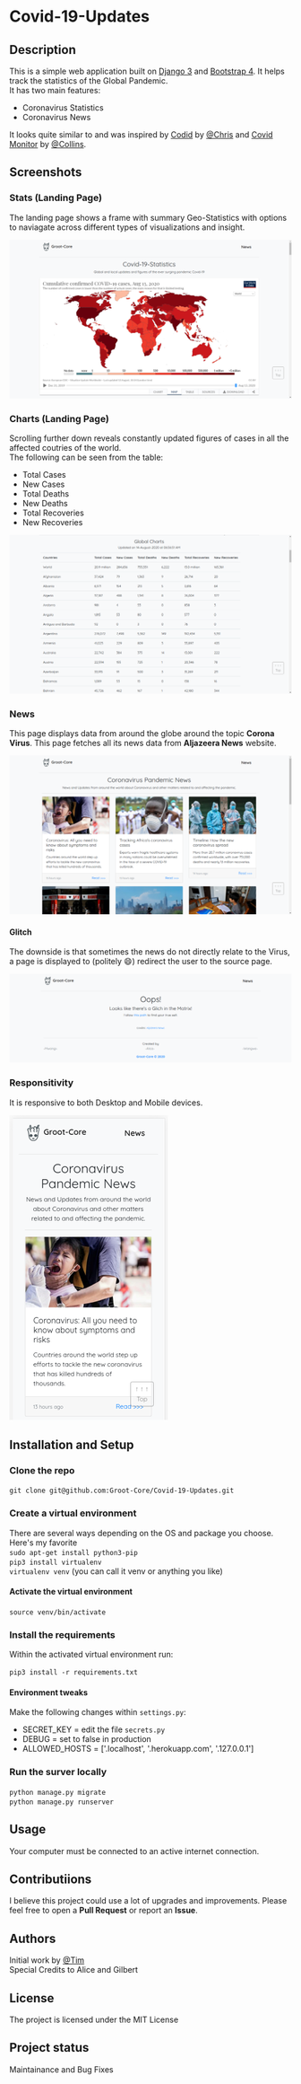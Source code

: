 # Covid-19-Updates

## Description

This is a simple web application built on [Django 3](https://docs.djangoproject.com/en/3.1/) and [Bootstrap 4](https://getbootstrap.com/docs/4.0/getting-started/introduction/). It helps track the statistics of the Global Pandemic.  
It has two main features:  

- Coronavirus Statistics  
- Coronavirus News  

It looks quite similar to and was inspired by [Codid](https://codid19.netlify.com/) by [@Chris](https://github.com/ChrisAchinga) and [Covid Monitor](https://covidmonitor.gq/) by [@Collins](https://github.com/collinsmuriuki/).

## Screenshots

### Stats (Landing Page)

The landing page shows a frame with summary Geo-Statistics with options to naviagate across different types of visualizations and insight.  

![Stats Screenshot](static/img/screenshots/stats.png)

### Charts (Landing Page)

Scrolling further down reveals constantly updated figures of cases in all the affected coutries of the world.  
The following can be seen from the table:  

- Total Cases
- New Cases
- Total Deaths
- New Deaths
- Total Recoveries
- New Recoveries

![Charts Screenshot](static/img/screenshots/charts.png)

### News

This page displays data from around the globe around the topic __Corona Virus__. This page fetches all its news data from __Aljazeera News__ website.

![News Screenshot](static/img/screenshots/news.png)  

#### Glitch

The downside is that sometimes the news do not directly relate to the Virus, a page is displayed to (politely :smile:) redirect the user to the source page.

![News Screenshot](static/img/screenshots/glitch.png)

### Responsitivity  

It is responsive to both Desktop and Mobile devices.  

![Responsive Screenshot](static/img/screenshots/responsive.png)

## Installation and Setup

### Clone the repo

`git clone git@github.com:Groot-Core/Covid-19-Updates.git`

### Create a virtual environment

There are several ways depending on the OS and package you choose. Here's my favorite  
`sudo apt-get install python3-pip`  
`pip3 install virtualenv`  
`virtualenv venv` (you can call it venv or anything you like)

#### Activate the virtual environment  

`source venv/bin/activate`  

### Install the requirements

Within the activated virtual environment run:

`pip3 install -r requirements.txt`

#### Environment tweaks

Make the following changes within `settings.py`:  

- SECRET_KEY = edit the file `secrets.py`  
- DEBUG = set to false in production  
- ALLOWED_HOSTS = ['.localhost', '.herokuapp.com', '.127.0.0.1']

### Run the surver locally

`python manage.py migrate`  
`python manage.py runserver`  

## Usage  

Your computer must be connected to an active internet connection.  

## Contributiions  

I believe this project could use a lot of upgrades and improvements. Please feel free to open a __Pull Request__ or report an __Issue__.  

## Authors

Initial work by [@Tim](https://github.com/wwangwe)  
Special Credits to Alice and Gilbert

## License

The project is licensed under the MIT License

## Project status

Maintainance and Bug Fixes  
